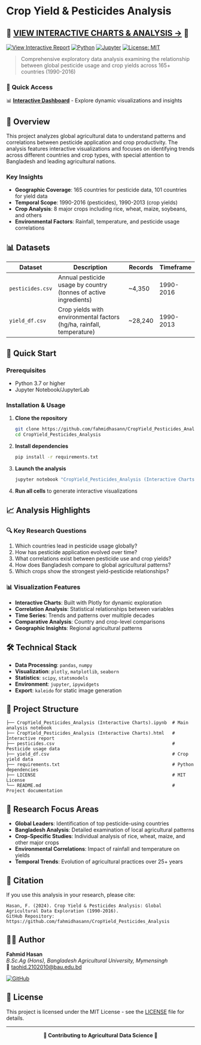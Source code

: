 
# Crop Yield & Pesticides Analysis

## 🌟 **[VIEW INTERACTIVE CHARTS & ANALYSIS →]([https://fahmidhasann.github.io/CropYield_Pesticides_Analysis/CropYield_Pesticides_Analysis%20(Interactive%20Charts).html](https://fahmidhasann.github.io/CropYield-Pesticides-Analysis/))** 🌟

[![View Interactive Report](https://img.shields.io/badge/View-Interactive%20Report-blue?style=for-the-badge)](https://fahmidhasann.github.io/CropYield_Pesticides_Analysis/CropYield_Pesticides_Analysis%20(Interactive%20Charts).html)
[![Python](https://img.shields.io/badge/Python-3.7+-blue.svg)](https://python.org)
[![Jupyter](https://img.shields.io/badge/Jupyter-Notebook-orange.svg)](https://jupyter.org)
[![License: MIT](https://img.shields.io/badge/License-MIT-yellow.svg)](https://opensource.org/licenses/MIT)

> Comprehensive exploratory data analysis examining the relationship between global pesticide usage and crop yields across 165+ countries (1990-2016)

### 🎯 **Quick Access**
📊 **[Interactive Dashboard](https://fahmidhasann.github.io/CropYield_Pesticides_Analysis/CropYield_Pesticides_Analysis%20(Interactive%20Charts).html)** - Explore dynamic visualizations and insights

## 🌾 Overview

This project analyzes global agricultural data to understand patterns and correlations between pesticide application and crop productivity. The analysis features interactive visualizations and focuses on identifying trends across different countries and crop types, with special attention to Bangladesh and leading agricultural nations.

### Key Insights
- **Geographic Coverage**: 165 countries for pesticide data, 101 countries for yield data
- **Temporal Scope**: 1990-2016 (pesticides), 1990-2013 (crop yields)
- **Crop Analysis**: 8 major crops including rice, wheat, maize, soybeans, and others
- **Environmental Factors**: Rainfall, temperature, and pesticide usage correlations

## 📊 Datasets

| Dataset | Description | Records | Timeframe |
|---------|-------------|---------|-----------|
| `pesticides.csv` | Annual pesticide usage by country (tonnes of active ingredients) | ~4,350 | 1990-2016 |
| `yield_df.csv` | Crop yields with environmental factors (hg/ha, rainfall, temperature) | ~28,240 | 1990-2013 |

## 🚀 Quick Start

### Prerequisites
- Python 3.7 or higher
- Jupyter Notebook/JupyterLab

### Installation & Usage

1. **Clone the repository**
   ```bash
   git clone https://github.com/fahmidhasann/CropYield_Pesticides_Analysis.git
   cd CropYield_Pesticides_Analysis
   ```

2. **Install dependencies**
   ```bash
   pip install -r requirements.txt
   ```

3. **Launch the analysis**
   ```bash
   jupyter notebook "CropYield_Pesticides_Analysis (Interactive Charts).ipynb"
   ```

4. **Run all cells** to generate interactive visualizations

## 📈 Analysis Highlights

### 🔍 Key Research Questions
1. Which countries lead in pesticide usage globally?
2. How has pesticide application evolved over time?
3. What correlations exist between pesticide use and crop yields?
4. How does Bangladesh compare to global agricultural patterns?
5. Which crops show the strongest yield-pesticide relationships?

### 📊 Visualization Features
- **Interactive Charts**: Built with Plotly for dynamic exploration
- **Correlation Analysis**: Statistical relationships between variables
- **Time Series**: Trends and patterns over multiple decades
- **Comparative Analysis**: Country and crop-level comparisons
- **Geographic Insights**: Regional agricultural patterns

## 🛠️ Technical Stack

- **Data Processing**: `pandas`, `numpy`
- **Visualization**: `plotly`, `matplotlib`, `seaborn`
- **Statistics**: `scipy`, `statsmodels`
- **Environment**: `jupyter`, `ipywidgets`
- **Export**: `kaleido` for static image generation

## 📁 Project Structure

```
├── CropYield_Pesticides_Analysis (Interactive Charts).ipynb  # Main analysis notebook
├── CropYield_Pesticides_Analysis (Interactive Charts).html   # Interactive report
├── pesticides.csv                                            # Pesticide usage data
├── yield_df.csv                                              # Crop yield data
├── requirements.txt                                          # Python dependencies
├── LICENSE                                                   # MIT License
└── README.md                                                 # Project documentation
```

## 🎯 Research Focus Areas

- **Global Leaders**: Identification of top pesticide-using countries
- **Bangladesh Analysis**: Detailed examination of local agricultural patterns
- **Crop-Specific Studies**: Individual analysis of rice, wheat, maize, and other major crops
- **Environmental Correlations**: Impact of rainfall and temperature on yields
- **Temporal Trends**: Evolution of agricultural practices over 25+ years

## 📝 Citation

If you use this analysis in your research, please cite:

```
Hasan, F. (2024). Crop Yield & Pesticides Analysis: Global Agricultural Data Exploration (1990-2016). 
GitHub Repository: https://github.com/fahmidhasann/CropYield_Pesticides_Analysis
```

## 👨‍🎓 Author

**Fahmid Hasan**  
*B.Sc.Ag (Hons), Bangladesh Agricultural University, Mymensingh*  
📧 [taohid.2102010@bau.edu.bd](mailto:taohid.2102010@bau.edu.bd)

[![GitHub](https://img.shields.io/badge/GitHub-fahmidhasann-black?style=flat&logo=github)](https://github.com/fahmidhasann)

## 📄 License

This project is licensed under the MIT License - see the [LICENSE](LICENSE) file for details.

---

<div align="center">
  <strong>🌱 Contributing to Agricultural Data Science 🌱</strong>
</div>
